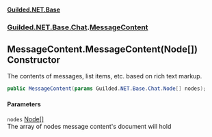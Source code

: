 
#### [Guilded.NET.Base](index 'index')
### [Guilded.NET.Base.Chat](index#Guilded_NET_Base_Chat 'Guilded.NET.Base.Chat').[MessageContent](MessageContent 'Guilded.NET.Base.Chat.MessageContent')
## MessageContent.MessageContent(Node[]) Constructor
The contents of messages, list items, etc. based on rich text markup.  
```csharp
public MessageContent(params Guilded.NET.Base.Chat.Node[] nodes);
```

#### Parameters
<a name='Guilded_NET_Base_Chat_MessageContent_MessageContent(Guilded_NET_Base_Chat_Node__)_nodes'></a>
`nodes` [Node](Node 'Guilded.NET.Base.Chat.Node')[[]](https://docs.microsoft.com/en-us/dotnet/api/System.Array 'System.Array')  
The array of nodes message content's document will hold
  
